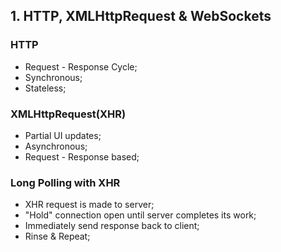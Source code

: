 ## 1. HTTP, XMLHttpRequest & WebSockets 
### HTTP 
- Request - Response Cycle; 
- Synchronous; 
- Stateless; 

### XMLHttpRequest\(XHR\) 
- Partial UI updates; 
- Asynchronous; 
- Request - Response based; 

### Long Polling with XHR 
- XHR request is made to server; 
- "Hold" connection open until server completes its work; 
- Immediately send response back to client; 
- Rinse & Repeat; 


